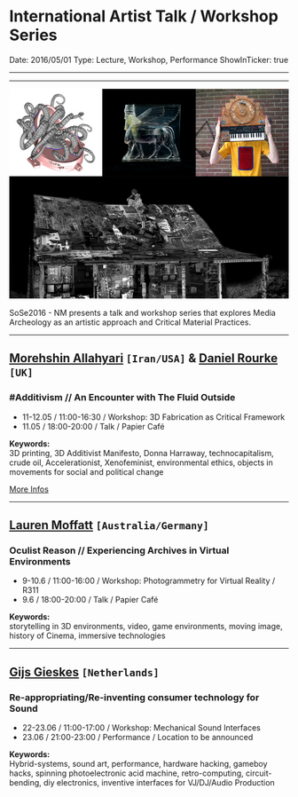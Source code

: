 # International Artist Talk / Workshop Series

Date: 2016/05/01
Type: Lecture, Workshop, Performance
ShowInTicker: true

---
---

![](international-artist-talk-workshop-series.jpg)

SoSe2016 - NM presents a talk and workshop series that explores Media Archeology as an artistic approach and Critical Material Practices.

---

## [Morehshin Allahyari](http://www.morehshin.com/) `[Iran/USA]` & [Daniel Rourke](http://machinemachine.net/) `[UK]`
### #Additivism // An Encounter with The Fluid Outside

- 11-12.05 / 11:00-16:30 / Workshop: 3D Fabrication as Critical Framework  
- 11.05 / 18:00-20:00 / Talk  / Papier Café

__Keywords:__  
3D printing, 3D Additivist Manifesto, Donna Harraway, technocapitalism, crude oil, Accelerationist, Xenofeminist, environmental ethics, objects in movements for social and political change 

[More Infos](/additivism)

---

## [Lauren Moffatt](http://www.fact.co.uk/people/artists/lauren-moffatt.aspx) `[Australia/Germany]`
### Oculist Reason // Experiencing Archives in Virtual Environments

- 9-10.6 / 11:00-16:00 / Workshop: Photogrammetry for Virtual Reality / R311
- 9.6 / 18:00-20:00 / Talk /  Papier Café

__Keywords:__  
storytelling in 3D environments, video, game environments, moving image, history of Cinema, immersive technologies

---

## [Gijs Gieskes](http://www.fact.co.uk/people/artists/lauren-moffatt.aspx) `[Netherlands]`

### Re-appropriating/Re-inventing consumer technology for Sound 

- 22-23.06 / 11:00-17:00 / Workshop: Mechanical Sound Interfaces
- 23.06 / 21:00-23:00 / Performance / Location to be announced

__Keywords:__  
Hybrid-systems, sound art, performance, hardware hacking, gameboy hacks, spinning photoelectronic acid machine, retro-computing, circuit-bending, diy electronics, inventive interfaces for VJ/DJ/Audio Production 
